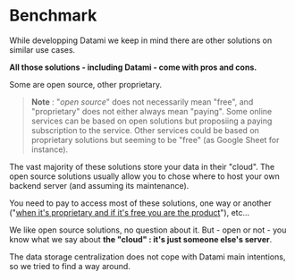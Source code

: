 # Benchmark

While developping Datami we keep in mind there are other solutions on similar use cases.

**All those solutions - including Datami - come with pros and cons.**

Some are open source, other proprietary.

> **Note** : "_open source_" does not necessarily mean "free", and "proprietary" does not either always mean "paying". Some online services can be based on open solutions but proposiing a paying subscription to the service. Other services could be based on proprietary solutions but seeming to be "free" (as Google Sheet for instance).

The vast majority of these solutions store your data in their "cloud". The open source solutions usually allow you to chose where to host your own backend server (and assuming its maintenance).

You need to pay to access most of these solutions, one way or another ("[when it's proprietary and if it's free you are the product](https://techhq.com/2018/04/facebook-if-something-is-free-you-are-the-product/)"), etc...

We like open source solutions, no question about it. But - open or not - you know what we say about **the "cloud" : it's just someone else's server**.

The data storage centralization does not cope with Datami main intentions, so we tried to find a way around.
